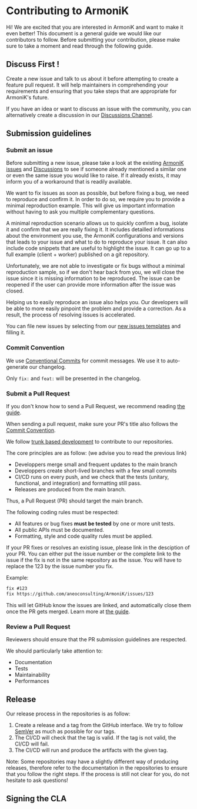 # Contributing to ArmoniK

Hi! We are excited that you are interested in ArmoniK and want to make it even better! This document is a general guide we would like our contributors to follow. Before submitting your contribution, please make sure to take a moment and read through the following guide.

## Discuss First !

Create a new issue and talk to us about it before attempting to create a feature pull request.
It will help maintainers in comprehending your requirements and ensuring that you take steps that are appropriate for ArmoniK's future. 

If you have an idea or want to discuss an issue with the community, you can alternatively create a discussion in our [Discussions Channel](https://github.com/aneoconsulting/ArmoniK/discussions).

## Submission guidelines

### Submit an issue

Before submitting a new issue, please take a look at the existing [ArmoniK issues](https://github.com/aneoconsulting/ArmoniK/issues) and [Discussions](https://github.com/aneoconsulting/ArmoniK/discussions) to see if someone already mentioned a similar one or even the same issue you would like to raise. If it already exists, it may inform you of a workaround that is readily available.

We want to fix issues as soon as possible, but before fixing a bug, we need to reproduce and confirm it. In order to do so, we require you to provide a minimal reproduction example. This will give us important information without having to ask you multiple complementary questions.

A minimal reproduction scenario allows us to quickly confirm a bug, isolate it and confirm that we are really fixing it. It includes detailled informations about the environment you use, the ArmoniK configurations and versions that leads to your issue and what to do to reproduce your issue. It can also include code snippets that are useful to highlight the issue. It can go up to a full example (client + worker) published on a git repository.

Unfortunately, we are not able to investigate or fix bugs without a minimal reproduction sample, so if we don't hear back from you, we will close the issue since it is missing information to be reproduced. The issue can be reopened if the user can provide more information after the issue was closed.

Helping us to easily reproduce an issue also helps you. Our developers will be able to more easily pinpoint the problem and provide a correction. As a result, the process of resolving issues is accelerated. 

You can file new issues by selecting from our [new issues templates](https://github.com/aneoconsulting/ArmoniK/issues/new/choose) and filling it.

### Commit Convention

We use [Conventional Commits](https://www.conventionalcommits.org/) for commit messages. We use it to auto-generate our changelog.

Only `fix:` and `feat:` will be presented in the changelog.

### Submit a Pull Request

If you don't know how to send a Pull Request, we recommend reading [the guide](https://docs.github.com/en/pull-requests/collaborating-with-pull-requests/proposing-changes-to-your-work-with-pull-requests/creating-a-pull-request).

When sending a pull request, make sure your PR's title also follows the [Commit Convention](#commit-convention).

We follow [trunk based development](https://www.atlassian.com/continuous-delivery/continuous-integration/trunk-based-development) to contribute to our repositories.

The core principles are as follow: (we advise you to read the previous link)
- Developpers merge small and frequent updates to the main branch
- Developpers create short-lived branches with a few small commits
- CI/CD runs on every push, and we check that the tests (unitary, functional, and integration) and formatting still pass.
- Releases are produced from the main branch.

Thus, a Pull Request (PR) should target the main branch.

The following coding rules must be respected:

- All features or bug fixes __must be tested__ by one or more unit tests.
- All public APIs must be documented.
- Formatting, style and code quality rules must be applied.

If your PR fixes or resolves an existing issue, please link in the desciption of your PR. You can either put the issue number or the complete link to the issue if the fix is not in the same repository as the issue. You will have to replace the 123 by the issue number you fix.

Example:
```markdown
fix #123
fix https://github.com/aneoconsulting/ArmoniK/issues/123
```

This will let GitHub know the issues are linked, and automatically close them once the PR gets merged. Learn more at [the guide](https://docs.github.com/en/issues/tracking-your-work-with-issues/linking-a-pull-request-to-an-issue#linking-a-pull-request-to-an-issue-using-a-keyword).

### Review a Pull Request

Reviewers should ensure that the PR submission guidelines are respected.

We should particularly take attention to:
- Documentation
- Tests
- Maintainability
- Performances

## Release

Our release process in the repositories is as follow:

1. Create a release and a tag from the GitHub interface. We try to follow [SemVer](https://semver.org/) as much as possible for our tags.
2. The CI/CD will check that the tag is valid. If the tag is not valid, the CI/CD will fail.
3. The CI/CD will run and produce the artifacts with the given tag.

Note: Some repositories may have a slightly different way of producing releases, therefore refer to the documentation in the repositories to ensure that you follow the right steps. If the process is still not clear for you, do not hesitate to ask questions!

## Signing the CLA